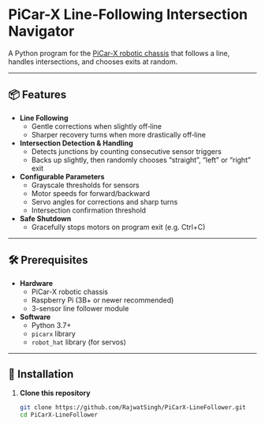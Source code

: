 # PiCar-X Line-Following Intersection Navigator

A Python program for the [PiCar-X robotic chassis](https://github.com/Elecrow-CrowPi/PiCar-X) that follows a line, handles intersections, and chooses exits at random.  

---

## 📦 Features

- **Line Following**  
  - Gentle corrections when slightly off‐line  
  - Sharper recovery turns when more drastically off‐line  
- **Intersection Detection & Handling**  
  - Detects junctions by counting consecutive sensor triggers  
  - Backs up slightly, then randomly chooses “straight”, “left” or “right” exit  
- **Configurable Parameters**  
  - Grayscale thresholds for sensors  
  - Motor speeds for forward/backward  
  - Servo angles for corrections and sharp turns  
  - Intersection confirmation threshold  
- **Safe Shutdown**  
  - Gracefully stops motors on program exit (e.g. Ctrl+C)

---

## 🛠️ Prerequisites

- **Hardware**  
  - PiCar-X robotic chassis  
  - Raspberry Pi (3B+ or newer recommended)  
  - 3-sensor line follower module  
- **Software**  
  - Python 3.7+  
  - `picarx` library  
  - `robot_hat` library (for servos)  

---

## 🚀 Installation

1. **Clone this repository**  
   ```bash
   git clone https://github.com/RajwatSingh/PiCarX-LineFollower.git
   cd PiCarX-LineFollower
